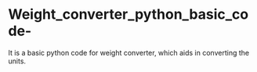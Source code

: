 # Weight_converter_python_basic_code-
It is a basic python code for weight converter, which aids in converting the units.
